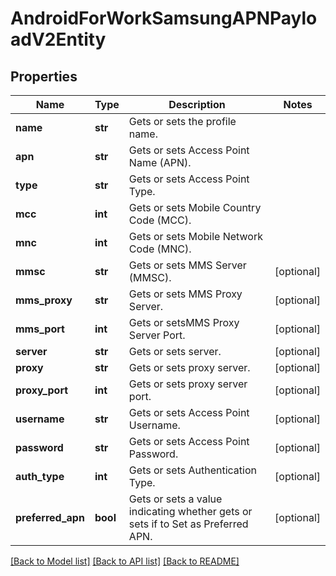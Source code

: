 # AndroidForWorkSamsungAPNPayloadV2Entity

## Properties
Name | Type | Description | Notes
------------ | ------------- | ------------- | -------------
**name** | **str** | Gets or sets the profile name. | 
**apn** | **str** | Gets or sets Access Point Name (APN). | 
**type** | **str** | Gets or sets Access Point Type. | 
**mcc** | **int** | Gets or sets Mobile Country Code (MCC). | 
**mnc** | **int** | Gets or sets Mobile Network Code (MNC). | 
**mmsc** | **str** | Gets or sets MMS Server (MMSC). | [optional] 
**mms_proxy** | **str** | Gets or sets MMS Proxy Server. | [optional] 
**mms_port** | **int** | Gets or setsMMS Proxy Server Port. | [optional] 
**server** | **str** | Gets or sets server. | [optional] 
**proxy** | **str** | Gets or sets proxy server. | [optional] 
**proxy_port** | **int** | Gets or sets proxy server port. | [optional] 
**username** | **str** | Gets or sets Access Point Username. | [optional] 
**password** | **str** | Gets or sets Access Point Password. | [optional] 
**auth_type** | **int** | Gets or sets Authentication Type. | [optional] 
**preferred_apn** | **bool** | Gets or sets a value indicating whether gets or sets if to Set as Preferred APN. | [optional] 

[[Back to Model list]](../README.md#documentation-for-models) [[Back to API list]](../README.md#documentation-for-api-endpoints) [[Back to README]](../README.md)


